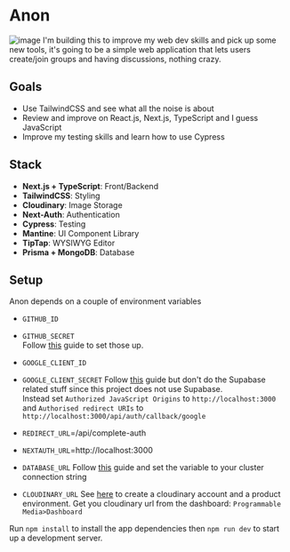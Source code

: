 # Anon

![image](https://github.com/TruePadawan/Anon/assets/71678062/b8a02fb0-a8f6-4c7a-9133-d6dcd838dbad)
I'm building this to improve my web dev skills and pick up some new tools, it's going to be a simple web application that lets users create/join groups and having discussions, nothing crazy.

## Goals

- Use TailwindCSS and see what all the noise is about
- Review and improve on React.js, Next.js, TypeScript and I guess JavaScript
- Improve my testing skills and learn how to use Cypress

## Stack

- **Next.js + TypeScript**: Front/Backend
- **TailwindCSS**: Styling
- **Cloudinary**: Image Storage
- **Next-Auth**: Authentication
- **Cypress**: Testing
- **Mantine**: UI Component Library
- **TipTap**: WYSIWYG Editor
- **Prisma + MongoDB**: Database

## Setup

Anon depends on a couple of environment variables
- `GITHUB_ID`
- `GITHUB_SECRET`  
Follow [this](https://authjs.dev/getting-started/oauth-tutorial#2-configuring-oauth-provider) guide to set those up.

- `GOOGLE_CLIENT_ID`
- `GOOGLE_CLIENT_SECRET`
Follow [this](https://supabase.com/docs/learn/auth-deep-dive/auth-google-oauth) guide but don't do the Supabase related stuff since this project does not use Supabase.  
Instead set `Authorized JavaScript Origins` to `http://localhost:3000` and `Authorised redirect URIs` to `http://localhost:3000/api/auth/callback/google`

- `REDIRECT_URL`=/api/complete-auth
- `NEXTAUTH_URL`=http://localhost:3000

- `DATABASE_URL`
Follow [this](https://www.mongodb.com/docs/atlas/getting-started/) guide and set the variable to your cluster connection string

- `CLOUDINARY_URL`
See [here](https://cloudinary.com/documentation/how_to_integrate_cloudinary) to create a cloudinary account and a product environment.
Get you cloudinary url from the dashboard: `Programmable Media>Dashboard`

Run `npm install` to install the app dependencies then `npm run dev` to start up a development server.
